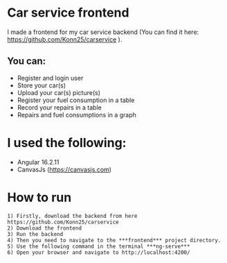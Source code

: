 # Car service frontend

I made a frontend for my car service backend (You can find it here: https://github.com/Konn25/carservice ). 

## You can:
 - Register and login user
 - Store your car(s)
 - Upload your car(s) picture(s)
 - Register your fuel consumption in a table
 - Record your repairs in a table
 - Repairs and fuel consumptions in a graph

 # I used the following:
 - Angular 16.2.11
 - CanvasJs (https://canvasjs.com)

 # How to run
    1) Firstly, download the backend from here https://github.com/Konn25/carservice
    2) Download the frontend 
    3) Run the backend
    4) Then you need to navigate to the ***frontend*** project directory.
    5) Use the following command in the terminal ***ng-serve***
    6) Open your browser and navigate to http://localhost:4200/


